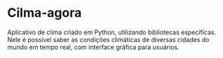 # Cilma-agora
Aplicativo de clima criado em Python, utilizando bibliotecas específicas.
Nele é possível saber as condições climáticas de diversas cidades do mundo em tempo real, com interface gráfica para usuários.
